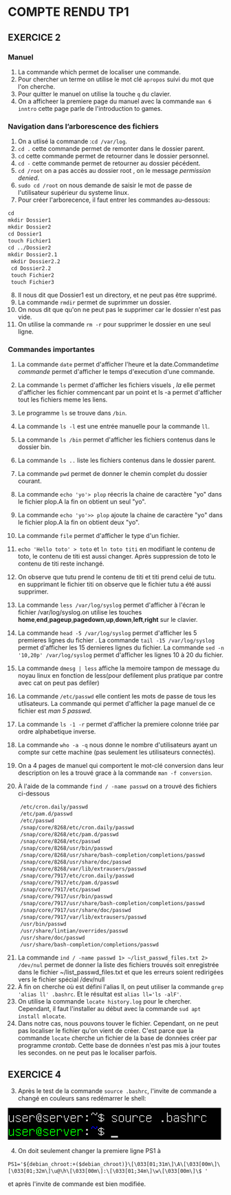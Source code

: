 # COMPTE RENDU  TP1

##  EXERCICE 2

### Manuel 

1. La commande which permet   de localiser une commande.
2. Pour chercher un terme on utilise le mot clé  `apropos` suivi du mot que l'on cherche.
3. Pour quitter le manuel on utilise la touche `q` du clavier.
4. On a afficheer la premiere page du manuel avec la commande `man 6 inntro` cette  page parle de l'introduction to games.


### Navigation dans l’arborescence des fichiers 

1. On a utlisé la commande :`cd /var/log`.
2. `cd .`  cette commande permet de remonter dans le dossier parent.
3. `cd` cette commande permet de retourner dans le dossier personnel.
4. `cd -` cette commande permet de retourner  au dossier pécédent.
5. `cd /root` on a pas accès au dossier  root , on le message *permission denied*. 
6. `sudo cd /root`  on nous demande de saisir le mot de passe de  l'utilisateur supérieur du systeme linux.
7. Pour créer l'arborecence, il faut entrer les commandes au-dessous:
```linux
cd
mkdir Dossier1
mkdir Dossier2
cd Dossier1
touch Fichier1
cd ../Dossier2
mkdir Dossier2.1
 mkdir Dossier2.2
 cd Dossier2.2
 touch Fichier2 
 touch Fichier3
```
8. Il nous dit que Dossier1 est un directory, et ne peut pas être supprimé.
9. La commande `rmdir` permet de suprimmer un dossier.
10. On nous dit que qu'on ne peut pas le supprimer car le dossier n'est pas vide.
11. On utilise la commande `rm -r` pour supprimer le dossier en une seul ligne.



### Commandes importantes 
1. La commande `date` permet d'afficher l'heure  et la date.Commande*time commande* permet d'afficher le temps d'execution d'une commande.
2. La commande `ls` permet d'afficher les fichiers visuels  , *la* elle permet d'afficher les fichier commencant par un point  et ls -a permet d'afficher tout les fichiers meme les liens.
3. Le programme `ls` se trouve dans `/bin`.
4. La commande  `ls -l` est une entrée manuelle  pour la commande `ll`.
5. La commande `ls /bin` permet d'afficher les fichiers contenus dans le dossier bin.
6. La commande `ls ..` liste les fichiers contenus dans le dossier parent.
7. La commande `pwd` permet  de donner le chemin complet du dossier courant.
8. La commande `echo 'yo'> plop` réecris la chaine de caractère "yo" dans le fichier plop.A la fin on obtient un seul "yo".
9. La commande `echo 'yo'>> plop` ajoute  la chaine de caractère "yo" dans le fichier plop.A la fin on obtient deux "yo".
10. La commande `file` permet d'afficher le type d'un fichier.
11. `echo 'Hello toto' > toto` et `ln toto titi` en modifiant le contenu de toto, le contenu de titi est aussi changer. Après suppression de toto le contenu de titi reste inchangé.
12. On observe que tutu prend le contenu de titi et titi prend celui de tutu. en supprimant le fichier titi on observe que le fichier tutu a été aussi supprimer.

13. La commande `less /var/log/syslog` permet d'afficher à l'écran le fichier /var/log/syslog.on utilise les touches **home**,**end**,**pageup**,**pagedown**,**up**,**down**,**left**,**right** sur le clavier.

14. La commande `head -5 /var/log/syslog` permet d'afficher les 5 premieres lignes du fichier .
    La commande `tail -15 /var/log/syslog` permet d'afficher les 15 dernieres lignes  du fichier.
    La commande `sed -n '10,20p' /var/log/syslog` permet d'afficher les lignes 10 à 20 du fichier.
15. La commande  `dmesg | less` affiche  la memoire  tampon de message du noyau linux en fonction de less(pour defilement plus pratique par contre avec cat on peut pas defiler)

16. La commande `/etc/passwd` elle  contient  les mots de passe de tous les utlisateurs. La commande qui permet d'afficher la page manuel de ce fichier est *man 5 passwd*.

17. La commande `ls -1 -r` permet d'afficher  la premiere colonne triée par ordre alphabetique inverse.

18. La  commande `who -a -q`  nous donne le nombre d'utilisateurs ayant un compte sur cette machine (pas seulement les utilisateurs connectés).

19. On a 4 pages de manuel  qui comportent le mot-clé conversion dans leur description on les a trouvé grace à la commande `man -f conversion`.

20. À l'aide  de  la commande `find / -name passwd` on a trouvé des fichiers ci-dessous 
```linux
	/etc/cron.daily/passwd 
	/etc/pam.d/passwd
	/etc/passwd 
	/snap/core/8268/etc/cron.daily/passwd
	/snap/core/8268/etc/pam.d/passwd
	/snap/core/8268/etc/passwd
	/snap/core/8268/usr/bin/passwd
	/snap/core/8268/usr/share/bash-completion/completions/passwd
	/snap/core/8268/usr/share/doc/passwd
	/snap/core/8268/var/lib/extrausers/passwd
	/snap/core/7917/etc/cron.daily/passwd
	/snap/core/7917/etc/pam.d/passwd
	/snap/core/7917/etc/passwd 
	/snap/core/7917/usr/bin/passwd
	/snap/core/7917/usr/share/bash-completion/completions/passwd
	/snap/core/7917/usr/share/doc/passwd
	/snap/core/7917/var/lib/extrausers/passwd
	/usr/bin/passwd
	/usr/share/lintian/overrides/passwd
	/usr/share/doc/passwd 
	/usr/share/bash-completion/completions/passwd  
```

21. La commande `ind / -name passwd 1> ~/list_passwd_files.txt 2> /dev/nul` permet  de  donner  la liste des fichiers trouvés soit enregistrée dans le fichier ~/list_passwd_files.txt et que les erreurs soient redirigées vers le fichier spécial /dev/null 
22. À fin on cherche où est défini l'alias ll, on peut utiliser la commande `grep 'alias ll' .bashrc`. Et le résultat est `alias ll='ls -alF'`.
23. On utilise la commande `locate history.log` pour le chercher. Cependant, il faut l'installer au début avec  la commande `sud apt install mlocate`.
24. Dans notre cas, nous pouvons touver le fichier. Cependant, on ne peut pas localiser le fichier qu'on vient de créer. C'est parce que la commande `locate` cherche un fichier de la base de données créer par programme *crontab*.  Cette  base  de données n'est pas mis à jour toutes les secondes. on ne peut pas le localiser parfois.
	

##  EXERCICE 4

3. Après le test de la commande `source .bashrc`, l'invite de commande a changé en couleurs sans redémarrer le shell:

![changer couleur](/images/changer_couleur.png)	
	

4.  On doit seulement changer la premiere ligne  PS1 à	
```shell
PS1='${debian_chroot:+($debian_chroot)}\[\033[01;31m\]\A\[\033[00m\]\[\033[01;32m\]\u@\h\[\033[00m\]:\[\033[01;34m\]\w\[\033[00m\]\$ '
```
et après l'invite de commande est bien modifiée.


